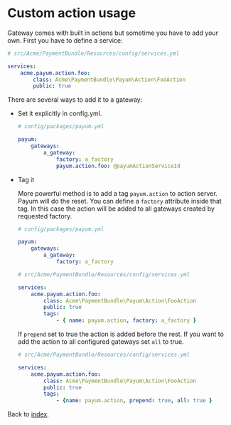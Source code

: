 # Custom action usage

Gateway comes with built in actions but sometime you have to add your own. First you have to define a service:

```yaml
# src/Acme/PaymentBundle/Resources/config/services.yml

services:
    acme.payum.action.foo:
        class: Acme\PaymentBundle\Payum\Action\FooAction
        public: true
```

There are several ways to add it to a gateway:

* Set it explicitly in config.yml. 

    ```yaml
    # config/packages/payum.yml

    payum:
        gateways:
            a_gateway:
                factory: a_factory
                payum.action.foo: @payumActionServiceId
    ```

* Tag it

    
    More powerful method is to add a tag `payum.action` to action server. Payum will do the reset.
    You can define a `factory` attribute inside that tag. 
    In this case the action will be added to all gateways created by requested factory.
 
    ```yaml
    # config/packages/payum.yml

    payum:
        gateways:
            a_gateway:
                factory: a_factory
    ```

    ```yaml
    # src/Acme/PaymentBundle/Resources/config/services.yml

    services:
        acme.payum.action.foo:
            class: Acme\PaymentBundle\Payum\Action\FooAction
            public: true
            tags:
                - { name: payum.action, factory: a_factory }

    ```

    If `prepend` set to true the action is added before the rest. 
    If you want to add the action to all configured gateways set `all` to true.

    ```yaml
    # src/Acme/PaymentBundle/Resources/config/services.yml

    services:
        acme.payum.action.foo:
            class: Acme\PaymentBundle\Payum\Action\FooAction
            public: true
            tags:
                - {name: payum.action, prepend: true, all: true }
    ```

Back to [index](index.md).
